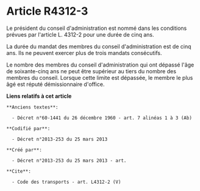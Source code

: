 # Article R4312-3

Le président du conseil d'administration est nommé dans les conditions prévues par l'article L. 4312-2 pour une durée de cinq
ans. 

La durée du mandat des membres du conseil d'administration est de cinq ans. Ils ne peuvent exercer plus de trois mandats
consécutifs. 

Le nombre des membres du conseil d'administration qui ont dépassé l'âge de soixante-cinq ans ne peut être supérieur au tiers
du nombre des membres du conseil. Lorsque cette limite est dépassée, le membre le plus âgé est réputé démissionnaire
d'office.

**Liens relatifs à cet article**

	**Anciens textes**:

	  - Décret n°60-1441 du 26 décembre 1960 - art. 7 alinéas 1 à 3 (Ab)

	**Codifié par**:

	  - Décret n°2013-253 du 25 mars 2013

	**Créé par**:

	  - Décret n°2013-253 du 25 mars 2013 - art.

	**Cite**:

	  - Code des transports - art. L4312-2 (V)

